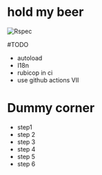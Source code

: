 # hold my beer
![Rspec](https://github.com/ChristianBreitkreutz/hold_my_beer/actions/workflows/spec.yml/badge.svg)

#TODO

- autoload
- I18n
- rubicop in ci
- use github actions VII


# Dummy corner
- step1
- step 2
- step 3
- step 4
- step 5
- step 6
